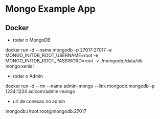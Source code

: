# Mongo Example App

## Docker

- rodar o MongoDB

docker run -d --name mongodb -p 27017:27017 -e MONGO_INITDB_ROOT_USERNAME=root -e MONGO_INITDB_ROOT_PASSWORD=root -v ./mongodb:/data/db mongo:xenial

- rodar o Admin
  
docker run -d --rm --name admin-mongo --link mongodb:mongodb -p 1234:1234 adicom/admin-mongo

- url de conexao no admin

mongodb://root:root@mongodb:27017